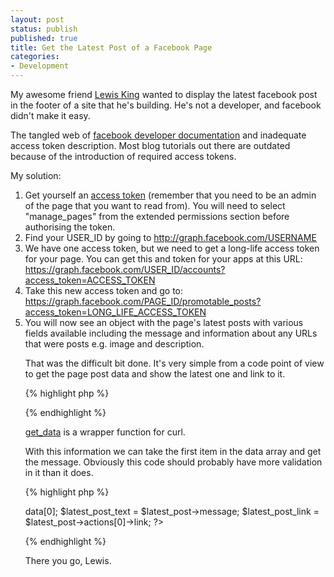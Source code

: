 ```yaml
---
layout: post
status: publish
published: true
title: Get the Latest Post of a Facebook Page
categories:
- Development
---
```

My awesome friend <a href="https://twitter.com/lewisking">Lewis King</a> wanted to display the latest facebook post in the footer of a site that he's building.  He's not a developer, and facebook didn't make it easy.

The tangled web of <a href="http://developer.facebook.com">facebook developer documentation</a> and inadequate access token description.  Most blog tutorials out there are outdated because of the introduction of required access tokens.

My solution:

<ol>
   <li>Get yourself an <a href="https://developers.facebook.com/tools/explorer">access token</a> (remember that you need to be an admin of the page that you want to read from).  You will need to select "manage_pages" from the extended permissions section before authorising the token.</li>

   <li>Find your USER_ID by going to <a href="http://graph.facebook.com/TheBobbyShaw">http://graph.facebook.com/USERNAME</a></li>

   <li>We have one access token, but we need to get a long-life access token for your page.  You can get this and token for your apps at this URL: <a href="https://graph.facebook.com/USER_ID/accounts?access_token=ACCESS_TOKEN">https://graph.facebook.com/USER_ID/accounts?access_token=ACCESS_TOKEN</a></li>

   <li>Take this new access token and go to: <a href="https://graph.facebook.com/PAGE_ID/promotable_posts?access_token=LONG_LIFE_ACCESS_TOKEN">https://graph.facebook.com/PAGE_ID/promotable_posts?access_token=LONG_LIFE_ACCESS_TOKEN</a></li>

   <li>You will now see an object with the page's latest posts with various fields available including the message and information about any URLs that were posts e.g. image and description.</li>

That was the difficult bit done.  It's very simple from a code point of view to get the page post data and show the latest one and link to it.

{% highlight php %}
<?php
  $data = get_data("https://graph.facebook.com/PAGE_ID/promotable_posts?access_token=ACCESS_TOKEN");
  $result = json_decode($data);
?>
{% endhighlight %}

<a href="http://davidwalsh.name/curl-download">get_data</a> is a wrapper function for curl.

With this information we can take the first item in the data array and get the message.  Obviously this code should probably have more validation in it than it does.

{% highlight php %}
<?php        
  $latest_post =  $result->data[0];
  $latest_post_text = $latest_post->message;
  $latest_post_link = $latest_post->actions[0]->link;
?>
<a href="<?php echo $latest_post_link ?>"><?php echo $latest_post_text ?></a>
{% endhighlight %}

There you go, Lewis.
